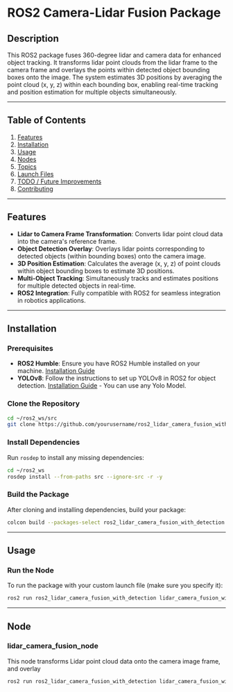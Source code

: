 # ROS2 Camera-Lidar Fusion Package

## Description

This ROS2 package fuses 360-degree lidar and camera data for enhanced object tracking. It transforms lidar point clouds from the lidar frame to the camera frame and overlays the points within detected object bounding boxes onto the image. The system estimates 3D positions by averaging the point cloud (x, y, z) within each bounding box, enabling real-time tracking and position estimation for multiple objects simultaneously.

---

## Table of Contents
1. [Features](#features)
2. [Installation](#installation)
3. [Usage](#usage)
4. [Nodes](#nodes)
5. [Topics](#topics)
6. [Launch Files](#launch-files)
7. [TODO / Future Improvements](#todo--future-improvements)
8. [Contributing](#contributing)

---

## Features

- **Lidar to Camera Frame Transformation**: Converts lidar point cloud data into the camera's reference frame.
- **Object Detection Overlay**: Overlays lidar points corresponding to detected objects (within bounding boxes) onto the camera image.
- **3D Position Estimation**: Calculates the average (x, y, z) of point clouds within object bounding boxes to estimate 3D positions.
- **Multi-Object Tracking**: Simultaneously tracks and estimates positions for multiple detected objects in real-time.
- **ROS2 Integration**: Fully compatible with ROS2 for seamless integration in robotics applications.
  
---

## Installation

### Prerequisites
- **ROS2 Humble**: Ensure you have ROS2 Humble installed on your machine. [Installation Guide](https://docs.ros.org/en/humble/Installation.html)
- **YOLOv8**: Follow the instructions to set up YOLOv8 in ROS2 for object detection. [Installation Guide](https://github.com/mgonzs13/yolov8_ros) - You can use any Yolo Model.

### Clone the Repository
```bash
cd ~/ros2_ws/src
git clone https://github.com/yourusername/ros2_lidar_camera_fusion_with_detection.git
```
### Install Dependencies
Run `rosdep` to install any missing dependencies:
```bash
cd ~/ros2_ws
rosdep install --from-paths src --ignore-src -r -y
```
### Build the Package
After cloning and installing dependencies, build your package:
```bash
colcon build --packages-select ros2_lidar_camera_fusion_with_detection
```
---

## Usage
### Run the Node
To run the package with your custom launch file (make sure you specify it):
```bash
ros2 run ros2_lidar_camera_fusion_with_detection lidar_camera_fusion_with_detection
```
---
## Node
### lidar_camera_fusion_node
This node transforms Lidar point cloud data onto the camera image frame, and overlay

```bash
ros2 run ros2_lidar_camera_fusion_with_detection lidar_camera_fusion_with_detection
```
